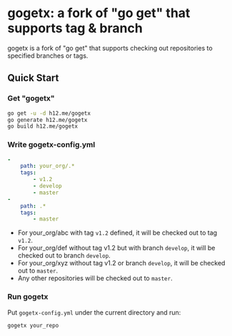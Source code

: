 gogetx: a fork of "go get" that supports tag & branch
=====================================================

gogetx is a fork of "go get" that supports checking out repositories to
specified branches or tags.

Quick Start
-----------

### Get "gogetx"

```bash
go get -u -d h12.me/gogetx
go generate h12.me/gogetx
go build h12.me/gogetx
```

### Write gogetx-config.yml

```yaml
-
    path: your_org/.*
    tags:
        - v1.2
        - develop
        - master
-
    path: .*
    tags:
        - master
```

* For your_org/abc with tag `v1.2` defined, it will be checked out to
tag `v1.2`.
* For your_org/def without tag v1.2 but with branch `develop`, it will be checked out
to branch `develop`.
* For your_org/xyz without tag v1.2 or branch `develop`, it will be checked out to
`master`.
* Any other repositories will be checked out to `master`.

### Run gogetx

Put `gogetx-config.yml` under the current directory and run:

```bash
gogetx your_repo
```
